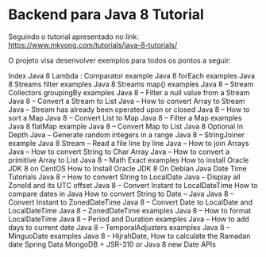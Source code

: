 # Backend para Java 8 Tutorial

Seguindo o tutorial apresentado no link: https://www.mkyong.com/tutorials/java-8-tutorials/

O projeto visa desenvolver exemplos para todos os pontos a seguir:

Index
Java 8 Lambda : Comparator example
Java 8 forEach examples
Java 8 Streams filter examples
Java 8 Streams map() examples
Java 8 – Stream Collectors groupingBy examples
Java 8 – Filter a null value from a Stream
Java 8 – Convert a Stream to List
Java – How to convert Array to Stream
Java – Stream has already been operated upon or closed
Java 8 – How to sort a Map
Java 8 – Convert List to Map
Java 8 – Filter a Map examples
Java 8 flatMap example
Java 8 – Convert Map to List
Java 8 Optional In Depth
Java – Generate random integers in a range
Java 8 – StringJoiner example
Java 8 Stream – Read a file line by line
Java – How to join Arrays
Java – How to convert String to Char Array
Java – How to convert a primitive Array to List
Java 8 – Math Exact examples
How to install Oracle JDK 8 on CentOS
How to Install Oracle JDK 8 On Debian
Java Date Time Tutorials
Java 8 – How to convert String to LocalDate
Java – Display all ZoneId and its UTC offset
Java 8 – Convert Instant to LocalDateTime
How to compare dates in Java
How to convert String to Date – Java
Java 8 – Convert Instant to ZonedDateTime
Java 8 – Convert Date to LocalDate and LocalDateTime
Java 8 – ZonedDateTime examples
Java 8 – How to format LocalDateTime
Java 8 – Period and Duration examples
Java – How to add days to current date
Java 8 – TemporalAdjusters examples
Java 8 – MinguoDate examples
Java 8 – HijrahDate, How to calculate the Ramadan date
Spring Data MongoDB + JSR-310 or Java 8 new Date APIs
